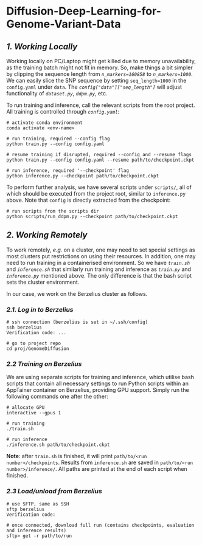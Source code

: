 # Diffusion-Deep-Learning-for-Genome-Variant-Data

## _1. Working Locally_

Working locally on PC/Laptop might get killed due to memory unavailability, as the training batch might not fit in memory. So, make things a bit simpler by clipping the sequence length from _`n_markers=160858`_ to _`n_markers=1000`_. We can easily slice the SNP sequence by setting `seq_length=1000` in the `config.yaml` under `data`. The _`config["data"]["seq_length"]`_ will adjust functionality of _`dataset.py`_, _`ddpm.py`_, etc.


To run training and inference, call the relevant scripts from the root project. All training is controlled through _`config.yaml`_:

``` shell
# activate conda environment
conda activate <env-name>
```

```shell
# run training, required --config flag
python train.py --config config.yaml
```

```shell
# resume training if disrupted, required --config and --resume flags
python train.py --config config.yaml --resume path/to/checkpoint.ckpt
```

```shell
# run inference, required '--checkpoint' flag
python inference.py --checkpoint path/to/checkpoint.ckpt
```

To perform further analysis, we have several scripts under `scripts/`, all of which should be executed from the project root, similar to `inference.py` above. Note that `config` is directly extracted from the checkpoint:

```shell
# run scripts from the scripts dir
python scripts/run_ddpm.py --checkpoint path/to/checkpoint.ckpt
```



## _2. Working Remotely_

To work remotely, _e.g._ on a cluster, one may need to set special settings as most clusters put restrictions on using their resources. In addition, one may need to run training in a containerised environment. So we have _`train.sh`_ and _`inference.sh`_ that similarly run training and inference as _`train.py`_ and _`inference.py`_ mentioned above. The only difference is that the bash script sets the cluster environment.

In our case, we work on the Berzelius cluster as follows.

### _2.1. Log in to Berzelius_

```shell
# ssh connection (berzelius is set in ~/.ssh/config)
ssh berzelius 
Verification code: ...

# go to project repo
cd proj/GenomeDiffusion
```

### _2.2 Training on Berzelius_

We are using separate scripts for training and inference, which utilise bash scripts that contain all necessary settings to run Python scripts within an AppTainer container on Berzelius, providing GPU support. Simply run the following commands one after the other:

```shell
# allocate GPU
interactive --gpus 1

# run training
./train.sh

# run inference
./inference.sh path/to/checkpoint.ckpt
```

**Note**: after `train.sh` is finished, it will print `path/to/<run number>/checkpoints`. Results from `inference.sh` are saved in `path/to/<run number>/inference/`. All paths are printed at the end of each script when finished.


### _2.3 Load/unload from Berzelius_

```shell
# use SFTP, same as SSH
sftp berzelius 
Verification code:

# once connected, download full run (contains checkpoints, evaluation and inference results)
sftp> get -r path/to/run
```
